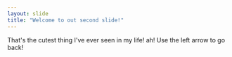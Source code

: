 ```yaml
---
layout: slide
title: "Welcome to out second slide!"
---
```

That's the cutest thing I've ever seen in my life! ah!
Use the left arrow to go back!
